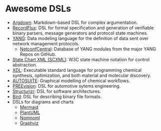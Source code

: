 # Awesome DSLs

- [Argdown](https://github.com/christianvoigt/argdown): Markdown-based DSL for complex argumentation.
- [RecordFlux](https://github.com/AdaCore/RecordFlux): DSL for formal specification and generation of verifiable binary parsers, message generators and protocol state machines.
- [YANG](https://en.wikipedia.org/wiki/YANG): Data modeling language for the definition of data sent over network management protocols.
  - [NetconfCentral](https://www.netconfcentral.org): Database of YANG modules from the major YANG Repos on GitHub.
- [State Chart XML (SCXML)](https://commons.apache.org/proper/commons-scxml/index.html): W3C state machine notation for control abstraction.
- [XDL](https://croningroup.gitlab.io/chemputer/xdl/standard/index.html): Executable standard language for programming chemical synthesis, optimization, and both material and molecular discovery.
- [AUTOSUITE](https://www.chemspeed.com/software-and-digitalization/autosuite/): Graphical modelling of chemical workflows.
- [PREEvision](https://www.vector.com/in/en/products/products-a-z/software/preevision/): DSL for automotive sytems engineering.
- [Structurizr](https://structurizr.com): DSL for software architectures.
- [Bird](https://github.com/SWAT-engineering/bird): DSL for describing binary file formats.
- DSLs for diagrams and charts
  - [Mermaid](http://mermaid.js.org)
  - [PlantUML](https://plantuml.com)
  - [Nomnoml](https://nomnoml.com)
  - [Graphviz](https://www.graphviz.org)
